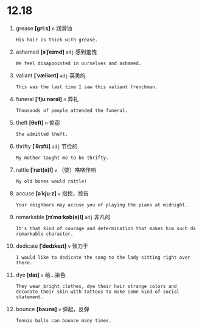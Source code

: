# 12.18

1. grease **[ɡriːs]** `n` 润滑油

   ```
   His hair is thick with grease.

   ```

2. ashamed **[əˈʃeɪmd]** `adj` 感到羞愧

   ```
   We feel disappointed in ourselves and ashamed.

   ```

3. valiant **[ˈvæliənt]** `adj` 英勇的

   ```
   This was the last time I saw this valiant frenchman.

   ```

4. funeral **[ˈfjuːnərəl]** `n` 葬礼

   ```
   Thousands of people attended the funeral.

   ```

5. theft **[θeft]** `n` 偷窃

   ```
   She admitted theft.

   ```

6. thrifty **[ˈθrɪfti]** `adj` 节俭的

   ```
   My mother taught me to be thrifty.

   ```

7. rattle **[ˈræt(ə)l]** `v` （使）咯咯作响

   ```
   My old bones would rattle!

   ```

8. accuse **[əˈkjuːz]** `v` 指控，控告

   ```
   Your neighbors may accuse you of playing the piano at midnight.

   ```

9. remarkable **[rɪˈmɑːkəb(ə)l]** `adj` 非凡的

   ```
   It's that kind of courage and determination that makes him such da remarkable character.

   ```

10. dedicate **[ˈdedɪkeɪt]** `v` 致力于

    ```
    I would like to dedicate the song to the lady sitting right over there.

    ```

11. dye **[daɪ]** `v` 给...染色

    ```
    They wear bright clothes, dye their hair strange colors and decorate their skin with tattoos to make some kind of social statement.

    ```

12. bounce **[baʊns]** `v` 弹起，反弹

    ```
    Tennis balls can bounce many times.

    ```
